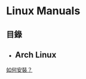 # Linux Manuals
## 目錄
- Arch Linux
  - 
[如何安裝？](https://github.com/pan93412/LinuxManuals/blob/master/ArchLinux/https://github.com/pan93412/LinuxManuals/tree/master/ArchLinux/How_To_Install_Arch_Linux/README.md)
  
